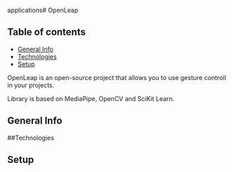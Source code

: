 applications# OpenLeap

## Table of contents
* [General Info](#general-info)
* [Technologies](#technologies)
* [Setup](#setup)

OpenLeap is an open-source project that allows you to use gesture controll in your projects. 

Library is based on MediaPipe, OpenCV and SciKit Learn.


## General Info

##Technologies

## Setup
